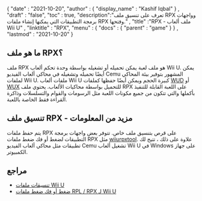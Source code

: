 {
  "date" : "2021-10-20",
  "author" : {
    "display_name" : "Kashif Iqbal"
} ,
  "draft" : "false",
  "toc" : true,
  "description":"تعرف على تنسيق ملف RPX وواجهات برمجة التطبيقات التي يمكنها إنشاء ملفات RPX وفتحها." ,
  "title" :"RPX - ملف ألعاب Wii U" ,
  "linktitle" : "RPX",
  "menu" : {
    "docs" : {
      "parent" : "game"
}
} ,
  "lastmod" : "2021-10-20"
}

## ما هو ملف RPX؟

ملف RPX هو ملف لعبة يمكن تحميله أو تشغيله بواسطة وحدة تحكم ألعاب Wii U. يمكن أيضًا تحميله وتشغيله في محاكي ألعاب الفيديو Cemu المشهور بتوفير بيئة المحاكي لملفات Wii U. ملفات ألعاب Wii U كبيرة الحجم ويمكن أيضًا حفظها كملفات [WUD](/ar/disc-and-media/wud/) أو [WUX](/ar/compression/wux/) للتحميل بواسطة محاكيات الألعاب. يحتوي ملف RPX على اللعبة القابلة للتنفيذ بأكملها والتي تتكون من جميع مكونات اللعبة مثل الرسومات والقوام والتسلسلات وذاكرة القراءة فقط الخاصة باللعبة.

## تنسيق ملف RPX - مزيد من المعلومات

يتم حفظ ملفات RPX على قرص بتنسيق ملف خاص. تتوفر بعض واجهات برمجة التطبيقات لضغط أو فك ضغط ملفات RPX مثل [wiiurpxtool](https://github.com/0CBH0/wiiurpxtool). علاوة على ذلك ، تتيح لك تطبيقات مثل محاكي ألعاب الفيديو Cemu تشغيل ألعاب Wii U في Windows على جهاز الكمبيوتر.

## مراجع

* [تنسيقات ملفات Wii U](https://www.retroreversing.com/WiiUFileFormats)
* [ضغط أو فك ضغط ملفات RPL / RPX لـ Wii U](https://github.com/0CBH0/wiiurpxtool)

